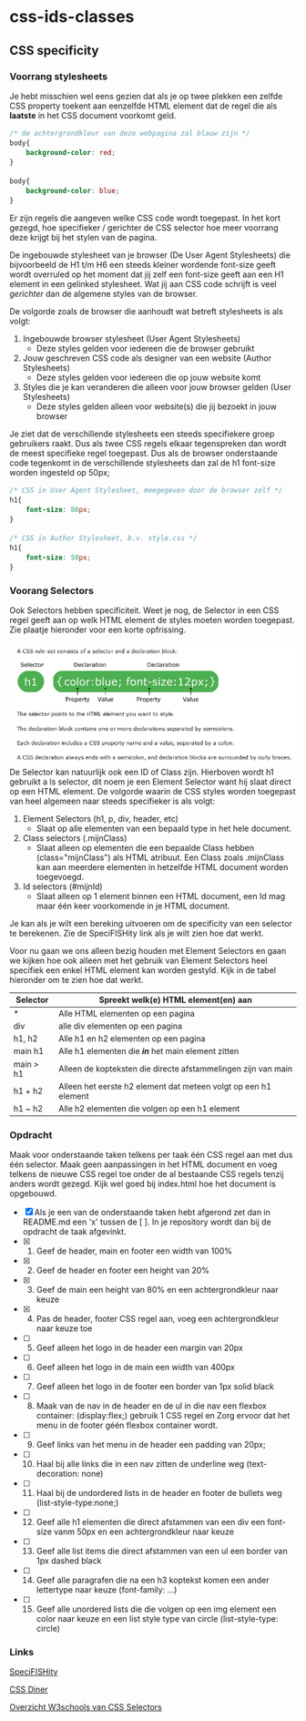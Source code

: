 # css-ids-classes

## CSS specificity

### Voorrang stylesheets

Je hebt misschien wel eens gezien dat als je op twee plekken een zelfde CSS property toekent aan eenzelfde HTML element dat de regel die als **laatste** in het CSS document voorkomt geld.

```CSS
/* de achtergrondkleur van deze webpagina zal blauw zijn */
body{
    background-color: red;
}

body{
    background-color: blue;
}
````

Er zijn regels die aangeven welke CSS code wordt toegepast. In het kort gezegd, hoe specifieker / gerichter de CSS selector hoe meer voorrang deze krijgt bij het stylen van de pagina.

De ingebouwde stylesheet van je browser (De User Agent Stylesheets) die bijvoorbeeld de H1 t/m H6 een steeds kleiner wordende font-size geeft wordt overruled op het moment dat jij zelf een font-size geeft aan een H1 element in een gelinked stylesheet. Wat jij aan CSS code schrijft is veel *gerichter* dan de algemene styles van de browser.

De volgorde zoals de browser die aanhoudt wat betreft stylesheets is als volgt:

1. Ingebouwde browser stylesheet (User Agent Stylesheets)
    - Deze styles gelden voor iedereen die de browser gebruikt
2. Jouw geschreven CSS code als designer van een website (Author Stylesheets)
    - Deze styles gelden voor iedereen die op jouw website komt
3. Styles die je kan veranderen die alleen voor jouw browser gelden (User Stylesheets)
    - Deze styles gelden alleen voor website(s) die jij bezoekt in jouw browser

Je ziet dat de verschillende stylesheets een steeds specifiekere groep gebruikers raakt. Dus als twee CSS regels elkaar tegenspreken dan wordt de meest specifieke regel toegepast. Dus als de browser onderstaande code tegenkomt in de verschillende stylesheets dan zal de h1 font-size worden ingesteld op 50px;

```CSS
/* CSS in User Agent Stylesheet, meegegeven door de browser zelf */
h1{
    font-size: 80px;
}

/* CSS in Author Stylesheet, b.v. style.css */
h1{
    font-size: 50px;
}
```

### Voorang Selectors

Ook Selectors hebben specificiteit. Weet je nog, de Selector in een CSS regel geeft aan op welk HTML element de styles moeten worden toegepast. Zie plaatje hieronder voor een korte opfrissing.

![CSS Selectors](img/readme-css-declaration.jpg)
De Selector kan natuurlijk ook een ID of Class zijn. Hierboven wordt h1 gebruikt a
ls selector, dit noem je een Element Selector want hij slaat direct op een HTML element. De volgorde waarin de CSS styles worden toegepast van heel algemeen naar steeds specifieker is als volgt:

1. Element Selectors (h1, p, div, header, etc)
    - Slaat op alle elementen van een bepaald type in het hele document.
2. Class selectors (.mijnClass)
    - Slaat alleen op elementen die een bepaalde Class hebben (class="mijnClass") als HTML atribuut. Een Class zoals .mijnClass kan aan meerdere elementen in hetzelfde HTML document worden toegevoegd.
3. Id selectors (#mijnId)
    - Slaat alleen op 1 element binnen een HTML document, een Id mag maar één keer voorkomende in je HTML document.

Je kan als je wilt een bereking uitvoeren om de specificity van een selector te berekenen. Zie de SpeciFISHity link als je wilt zien hoe dat werkt.

Voor nu gaan we ons alleen bezig houden met Element Selectors en gaan we kijken hoe ook alleen met het gebruik van Element Selectors heel specifiek een enkel HTML element kan worden gestyld. Kijk in de tabel hieronder om te zien hoe dat werkt.

Selector | Spreekt welk(e) HTML element(en) aan
---------| ------------------------------------
*| Alle HTML elementen op een pagina
div | alle div elementen op een pagina
h1, h2 | Alle h1 en h2 elementen op een pagina
main h1 | Alle h1 elementen die ***in*** het main element zitten
main > h1 | Alleen de kopteksten die directe afstammelingen zijn van main
h1 + h2 | Alleen het eerste h2 element dat meteen volgt op een h1 element
h1 ~ h2 | Alle h2 elementen die volgen op een h1 element

### Opdracht

Maak voor onderstaande taken telkens per taak één CSS regel aan met dus één selector. Maak geen aanpassingen in het HTML document en voeg telkens de nieuwe CSS regel toe onder de al bestaande CSS regels tenzij anders wordt gezegd. Kijk wel goed bij index.html hoe het document is opgebouwd.


- [x] Als je een van de onderstaande taken hebt afgerond zet dan in README.md een 'x' tussen de [ ]. In je repository wordt dan bij de opdracht de taak afgevinkt.
- [x] 1. Geef de header, main en footer een width van 100%
- [x] 2. Geef de header en footer een height van 20%
- [x] 3. Geef de main een height van 80% en een achtergrondkleur naar keuze
- [x] 4. Pas de header, footer CSS regel aan, voeg een achtergrondkleur naar keuze toe
- [ ] 5. Geef alleen het logo in de header een margin van 20px
- [ ] 6. Geef alleen het logo in de main een width van 400px
- [ ] 7. Geef alleen het logo in de footer een border van 1px solid black
- [ ] 8. Maak van de nav in de header en de ul in die nav een flexbox container: (display:flex;) gebruik 1 CSS regel en Zorg ervoor dat het menu in de footer géén flexbox container wordt.
- [ ] 9. Geef links van het menu in de header een padding van 20px;
- [ ] 10. Haal bij alle links die in een nav zitten de underline weg (text-decoration: none)
- [ ] 11. Haal bij de undordered lists in de header en footer de bullets weg (list-style-type:none;)
- [ ] 12. Geef alle h1 elementen die direct afstammen van een div een font-size vanm 50px en een achtergrondkleur naar keuze
- [ ] 13. Geef alle list items die direct afstammen van een ul een border van 1px dashed black
- [ ] 14. Geef alle paragrafen die na een h3 koptekst komen een ander lettertype naar keuze (font-family: ...)
- [ ] 15. Geef alle unordered lists die die volgen op een img element een color naar keuze en een list style type van circle (list-style-type: circle)

### Links

[SpeciFISHity](https://specifishity.com/)

[CSS Diner](https://flukeout.github.io/)

[Overzicht W3schools van CSS Selectors](https://www.w3schools.com/cssref/css_selectors.asp/)
